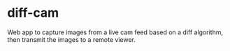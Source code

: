 diff-cam
========

Web app to capture images from a live cam feed based on a diff algorithm, then transmit the images to a remote viewer.
